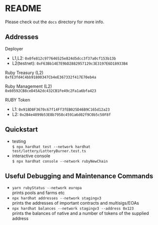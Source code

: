 # README

Please check out the `docs` directory for more info.

## Addresses

Deployer
* L1,L2: `0x0fe812c977646525e824d5dcc3f37a0cf153b13b`
* L2(testnet): `0xF63Bb14E7E9bD2882957129c3E3197E6D18933B4`

Ruby Treasury (L2)  
`0xfE3fd4C4bb91800347Cb4eE367332f417E70eb4a`

Ruby Management (L2)  
`0x60592CB8ceD45A2dc432CB1Fe49c2Fa1a6bfa423`

RUBY Token
* L1: `0x918D8F3670c67f14Ff3fEB025D46B9C165d12a23`
* L2: `0x2B4e4899b53E8b7958c4591a6d02f9C0b5c50F8f`

## Quickstart

* testing  
  `$ npx hardhat test --network hardhat test/lottery/LotteryBurner.test.ts`
* interactive console  
  `$ npx hardhat console --network rubyNewChain`

## Useful Debugging and Maintenance Commands

* `yarn rubyStatus --network europa`  
  prints pools and farms etc
* `npx hardhat addresses --network stagingv3`  
  prints the addresses of important contracts and multisigs/EOAs
* `npx hardhat balances --network stagingv3 --address 0x123`  
  prints the balances of native and a number of tokens of the supplied address

